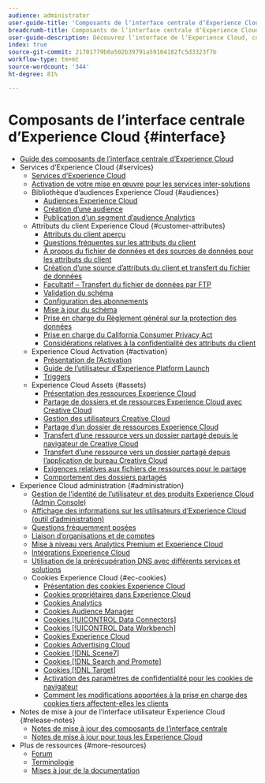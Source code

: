 ```yaml
---
audience: administrator
user-guide-title: 'Composants de lʼinterface centrale dʼExperience Cloud '
breadcrumb-title: Composants de lʼinterface centrale dʼExperience Cloud
user-guide-description: Découvrez l’interface de l’Experience Cloud, configurez les préférences, recherchez de l’aide et des objets commerciaux. Obtenez de l’aide sur la gestion des utilisateurs et des produits, les attributs du client, la bibliothèque d’audiences, les cookies et les ressources Experience Cloud.
index: true
source-git-commit: 21701779b0a502b39791a59104182fc5d3323f7b
workflow-type: tm+mt
source-wordcount: '344'
ht-degree: 81%

---
```



# Composants de lʼinterface centrale dʼExperience Cloud {#interface}

+ [Guide des composants de l’interface centrale d’Experience Cloud](experience-cloud.md)
+ Services d’Experience Cloud {#services}
   + [Services d’Experience Cloud](core-services-landing.md)
   + [Activation de votre mise en œuvre pour les services inter-solutions](core-services.md)
   + Bibliothèque d’audiences Experience Cloud {#audiences}
      + [Audiences Experience Cloud](audience-library.md)
      + [Création d’une audience](t-audience-create.md)
      + [Publication d’un segment d’audience Analytics](t-publish-audience-segment.md)
   + Attributs du client Experience Cloud {#customer-attributes}
      + [Attributs du client aperçu](attributes.md)
      + [Questions fréquentes sur les attributs du client](faq-crs.md)
      + [À propos du fichier de données et des sources de données pour les attributs du client](crs-data-file.md)
      + [Création d’une source d’attributs du client et transfert du fichier de données](t-crs-usecase.md)
      + [Facultatif – Transfert du fichier de données par FTP](t-upload-attributes-ftp.md)
      + [Validation du schéma](validate-schema.md)
      + [Configuration des abonnements](subscription.md)
      + [Mise à jour du schéma](t-update-schema.md)
      + [Prise en charge du Règlement général sur la protection des données](gdpr.md)
      + [Prise en charge du California Consumer Privacy Act](ccpa.md)
      + [Considérations relatives à la confidentialité des attributs du client](privacy-mac.md)
   + Experience Cloud Activation {#activation}
      + [Présentation de l’Activation](activation.md)
      + [Guide de l’utilisateur d’Experience Platform Launch](https://experienceleague.adobe.com/docs/experience-platform/tags/home.html?lang=en)
      + [Triggers](triggers.md)
   + Experience Cloud Assets {#assets}
      + [Présentation des ressources Experience Cloud](experience-cloud-assets.md)
      + [Partage de dossiers et de ressources Experience Cloud avec Creative Cloud](creative-cloud.md)
      + [Gestion des utilisateurs Creative Cloud](t-admin-add-cc-user.md)
      + [Partage d’un dossier de ressources Experience Cloud](t-share-creative-cloud.md)
      + [Transfert d’une ressource vers un dossier partagé depuis le navigateur de Creative Cloud](t-upload-asset-cc.md)
      + [Transfert d’une ressource vers un dossier partagé depuis l’application de bureau Creative Cloud](t-cc-asset-upload-thor.md)
      + [Exigences relatives aux fichiers de ressources pour le partage](assets-file-reqs.md)
      + [Comportement des dossiers partagés](asset-behavior.md)
+ Experience Cloud administration {#administration}
   + [Gestion de l’identité de l’utilisateur et des produits Experience Cloud (Admin Console)](admin-getting-started.md)
   + [Affichage des informations sur les utilisateurs d’Experience Cloud (outil d’administration)](admin-tool-experience-cloud.md)
   + [Questions fréquemment posées](faq.md)
   + [Liaison d’organisations et de comptes](organizations.md)
   + [Mise à niveau vers Analytics Premium et Experience Cloud](upgrade-to-analytics-premium.md)
   + [Intégrations Experience Cloud](marketing-cloud-integrations.md)
   + [Utilisation de la prérécupération DNS avec différents services et solutions](dns-prefetch.md)
   + Cookies Experience Cloud {#ec-cookies}
      + [Présentation des cookies Experience Cloud](cookies-privacy.md)
      + [Cookies propriétaires dans Experience Cloud](cookies-first-party.md)
      + [Cookies Analytics](cookies-analytics.md)
      + [Cookies Audience Manager](cookies-am.md)
      + [Cookies [!UICONTROL Data Connectors]](cookies-dc.md)
      + [Cookies [!UICONTROL Data Workbench]](cookies-insight.md)
      + [Cookies Experience Cloud](cookies-mc.md)
      + [Cookies Advertising Cloud](cookies-advertising-cloud.md)
      + [Cookies [!DNL Scene7]](cookies-s7.md)
      + [Cookies [!DNL Search and Promote]](cookies-snp.md)
      + [Cookies [!DNL Target]](cookies-target.md)
      + [Activation des paramètres de confidentialité pour les cookies de navigateur](browser-cookie-settings.md)
      + [Comment les modifications apportées à la prise en charge des cookies tiers affectent-elles les clients ](cookies-thirdparty.md)
+ Notes de mise à jour de l’interface utilisateur Experience Cloud {#release-notes}
   + [Notes de mise à jour des composants de l’interface centrale](release-notes.md)
   + [Notes de mise à jour pour tous les Experience Cloud](https://experienceleague.adobe.com/docs/release-notes/experience-cloud/current.html?lang=fr)
+ Plus de ressources {#more-resources}
   + [Forum](https://experienceleaguecommunities.adobe.com/)
   + [Terminologie](terms.md)
   + [Mises à jour de la documentation](doc-updates.md)
